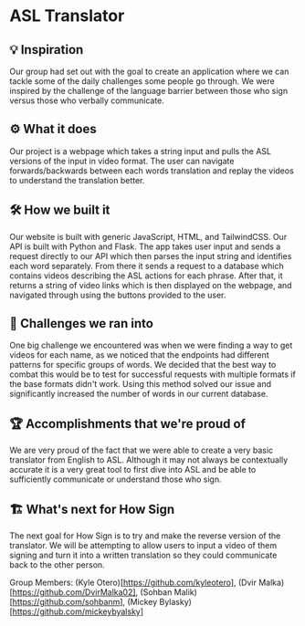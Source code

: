 # ASL Translator

## :bulb: Inspiration 
Our group had set out with the goal to create an application where we can tackle some of the daily challenges some people go through.
We were inspired by the challenge of the language barrier between those who sign versus those who verbally communicate. 

## :gear: What it does
Our project is a webpage which takes a string input and pulls the ASL versions of the input in video format. The user can navigate forwards/backwards between each words translation and replay the videos to understand the translation better.

## :hammer_and_wrench: How we built it
Our website is built with generic JavaScript, HTML, and TailwindCSS. Our API is built with Python and Flask. The app takes user input and sends a request directly to our API which then parses the input string and identifies each word separately. From there it sends a request to a database which contains videos describing the ASL actions for each phrase. After that, it returns a string of video links which is then displayed on the webpage, and navigated through using the buttons provided to the user.

## :construction: Challenges we ran into
One big challenge we encountered was when we were finding a way to get videos for each name, as we noticed that the endpoints had different patterns for specific groups of words. We decided that the best way to combat this would be to test for successful requests with multiple formats if the base formats didn't work. Using this method solved our issue and significantly increased the number of words in our current database.

## :trophy: Accomplishments that we're proud of
We are very proud of the fact that we were able to create a very basic translator from English to ASL. Although it may not always be contextually accurate it is a very great tool to first dive into ASL and be able to sufficiently communicate or understand those who sign.

## :building_construction: What's next for How Sign
The next goal for How Sign is to try and make the reverse version of the translator. We will be attempting to allow users to input a video of them signing and turn it into a written translation so they could communicate back to the other person.

Group Members: (Kyle Otero)[https://github.com/kyleotero], (Dvir Malka)[https://github.com/DvirMalka02], (Sohban Malik)[https://github.com/sohbanm], (Mickey Bylasky)[https://github.com/mickeybyalsky]
